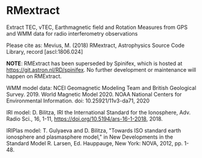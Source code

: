# RMextract
Extract TEC, vTEC, Earthmagnetic field and Rotation Measures from GPS and WMM data for radio interferometry observations 

Please cite as: Mevius, M. (2018) RMextract, Astrophysics Source Code Library, record [ascl:1806.024]

**NOTE**: RMExtract has been superseded by Spinifex, which is hosted at https://git.astron.nl/RD/spinifex. No further development or maintenance will happen on RMExtract.

WMM model data: 
NCEI Geomagnetic Modeling Team and British Geological Survey. 2019. World Magnetic Model 2020. NOAA National Centers for Environmental Information. doi: 10.25921/11v3-da71, 2020

IRI model:
D. Bilitza, IRI the International Standard for the Ionosphere, Adv. Radio Sci., 16, 1-11, https://doi.org/10.5194/ars-16-1-2018, 2018. 

IRIPlas model:
T. Gulyaeva and D. Bilitza, "Towards ISO standard earth ionosphere and plasmasphere model," in New Developments in the Standard Model R. Larsen, Ed. Hauppauge, New York: NOVA, 2012, pp. 1-48.
